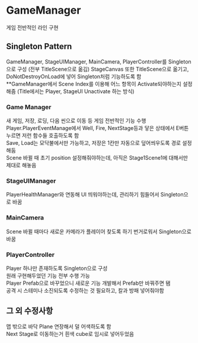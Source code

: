 # GameManager  
게임 전반적인 라인 구현

## Singleton Pattern  
GameManager, StageUIManager, MainCamera, PlayerController를 Singleton으로 구성 (전부 TitleScene으로 옮김)
StageCanvas 또한 TitleScene으로 옮기고, DoNotDestroyOnLoad에 넣어 Singleton처럼 기능하도록 함  
**GameManager에서 Scene Index를 이용해 어느 항목이 Activate되야하는지 설정해줌 (Title에서는 Player, StageUI Unactivate 하는 방식)
  
### Game Manager  
새 게임, 저장, 로딩, 다음 씬으로 이동 등 게임 전반적인 기능 수행  
Player.PlayerEventManage에서 Well, Fire, NextStage등과 닿은 상태에서 E버튼 누르면 저런 함수들 호출하도록 함  
Save, Load는 모닥불에서만 가능하고, 저장은 1칸만 자동으로 덮어씌우도록 경로 설정해둠  
Scene 바뀔 때 초기 position 설정해줘야하는데, 아직은 Stage1Scene1에 대해서만 제대로 해놓음  

### StageUIManager
PlayerHealthManager와 연동해 UI 띄워야하는데, 관리하기 힘들어서 Singleton으로 바꿈  
  
### MainCamera  
Scene 바뀔 때마다 새로운 카메라가 플레이어 찾도록 하기 번거로워서 Singleton으로 바꿈

### PlayerController  
Player 하나만 존재하도록 Singleton으로 구성  
원래 구현해두었던 기능 전부 수행 가능  
Player Prefab으로 바꾸었으니 새로운 기능 개발해서 Prefab만 바꿔주면 됌  
공격 시 스테미나 소진되도록 수정하는 것 필요하고, 칼과 방패 넣어줘야함  


## 그 외 수정사항  
맵 밖으로 바닥 Plane 연장해서 덜 어색하도록 함  
Next Stage로 이동하는거 흰색 cube로 임시로 넣어두었음  
